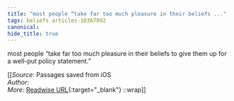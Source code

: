 ```yaml
---
title: "most people “take far too much pleasure in their beliefs ..."
tags: beliefs articles-10367892
canonical: 
hide_title: true
---
```


most people “take far too much pleasure in their beliefs to give them up for a well-put policy statement.”


[[_Source_: Passages saved from iOS<br>
_Author_: <br>
_More_: [Readwise URL](https://readwise.io/open/261744431){:target="_blank"}
::wrap]]